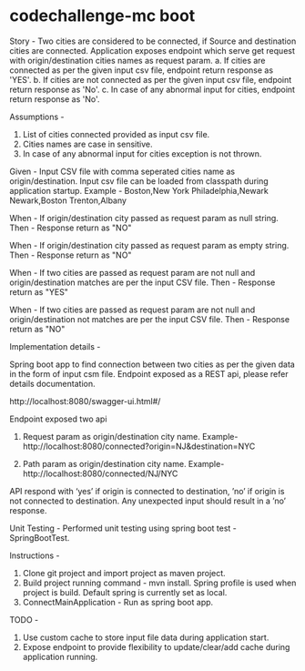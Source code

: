 # codechallenge-mc boot 

Story - 
Two cities are considered to be connected, if Source and destination cities are connected. 
Application exposes endpoint which serve get request with origin/destination cities names as request param.
a. If cities are connected as per the given input csv file, endpoint return response as 'YES'.
b. If cities are not connected as per the given input csv file, endpoint return response as 'No'.
c. In case of any abnormal input for cities, endpoint return response as 'No'.

Assumptions - 
1. List of cities connected provided as input csv file.
2. Cities names are case in sensitive.
3. In case of any abnormal input for cities exception is not thrown.

Given - 
Input CSV file with comma seperated cities name as origin/destination. Input csv file can be loaded from classpath during application startup.
Example - 
Boston,New York
Philadelphia,Newark
Newark,Boston
Trenton,Albany

When - 
If origin/destination city passed as request param as null string.
Then - 
Response return as "NO"

When - 
If origin/destination city passed as request param as empty string.
Then - 
Response return as "NO"

When - 
If two cities are passed as request param are not null and origin/destination matches are per the input CSV file.
Then - 
Response return as "YES"

When - 
If two cities are passed as request param are not null and origin/destination not matches are per the input CSV file.
Then - 
Response return as "NO"
 
Implementation details -  

Spring boot app to find connection between two cities as per the given data in the form of input csm file.
Endpoint exposed as a REST api, please refer details documentation.

http://localhost:8080/swagger-ui.html#/

Endpoint exposed two api 
1. Request param as origin/destination city name. 
Example-
http://localhost:8080/connected?origin=NJ&destination=NYC

2. Path param as origin/destination city name. 
Example-
http://localhost:8080/connected/NJ/NYC

API respond with ‘yes’ if origin is connected to destination, ’no’ if origin is not connected to destination.
Any unexpected input should result in a ’no’ response.

Unit Testing - 
Performed unit testing using spring boot test - SpringBootTest. 

Instructions - 
1. Clone git project and import project as maven project.
2. Build project running command - mvn install. Spring profile is used when project is build. 
Default spring is currently set as local.
3. ConnectMainApplication - Run as spring boot app.

TODO -
1. Use custom cache to store input file data during application start.
2. Expose endpoint to provide flexibility to update/clear/add cache during application running.



